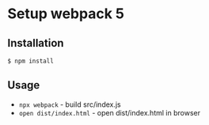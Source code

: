 # Setup webpack 5

## Installation

```
$ npm install
```

## Usage

* `npx webpack` - build src/index.js
* `open dist/index.html` - open dist/index.html in browser
